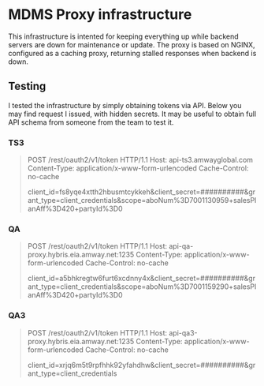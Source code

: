 # MDMS Proxy infrastructure

This infrastructure is intented for keeping everything up while backend servers are down for maintenance or update. The proxy is based on NGINX, configured as a caching proxy, returning stalled responses when backend is down.

## Testing

I tested the infrastructure by simply obtaining tokens via API. Below you may find request I issued, with hidden secrets. It may be useful to obtain full API schema from someone from the team to test it.

### TS3

> POST /rest/oauth2/v1/token HTTP/1.1
> Host: api-ts3.amwayglobal.com
> Content-Type: application/x-www-form-urlencoded
> Cache-Control: no-cache
>
> client_id=fs8yqe4xtth2hbusmtcykkeh&client_secret=##########&grant_type=client_credentials&scope=aboNum%3D7001130959+salesPlanAff%3D420+partyId%3D0

### QA

> POST /rest/oauth2/v1/token HTTP/1.1
> Host: api-qa-proxy.hybris.eia.amway.net:1235
> Content-Type: application/x-www-form-urlencoded
> Cache-Control: no-cache
>
> client_id=a5bhkregtw6furt6xcdnny4x&client_secret=##########&grant_type=client_credentials&scope=aboNum%3D7001159290+salesPlanAff%3D420+partyId%3D0

### QA3

> POST /rest/oauth2/v1/token HTTP/1.1
> Host: api-qa3-proxy.hybris.eia.amway.net:1235
> Content-Type: application/x-www-form-urlencoded
> Cache-Control: no-cache
>
> client_id=xrjq6m5t9rpfhhk92yfahdhw&client_secret=##########&grant_type=client_credentials